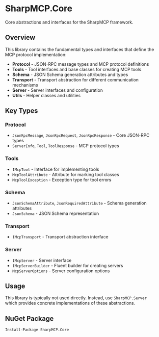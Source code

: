 # SharpMCP.Core

Core abstractions and interfaces for the SharpMCP framework.

## Overview

This library contains the fundamental types and interfaces that define the MCP protocol implementation:

- **Protocol** - JSON-RPC message types and MCP protocol definitions
- **Tools** - Tool interfaces and base classes for creating MCP tools
- **Schema** - JSON Schema generation attributes and types
- **Transport** - Transport abstraction for different communication mechanisms
- **Server** - Server interfaces and configuration
- **Utils** - Helper classes and utilities

## Key Types

### Protocol
- `JsonRpcMessage`, `JsonRpcRequest`, `JsonRpcResponse` - Core JSON-RPC types
- `ServerInfo`, `Tool`, `ToolResponse` - MCP protocol types

### Tools
- `IMcpTool` - Interface for implementing tools
- `McpToolAttribute` - Attribute for marking tool classes
- `McpToolException` - Exception type for tool errors

### Schema
- `JsonSchemaAttribute`, `JsonRequiredAttribute` - Schema generation attributes
- `JsonSchema` - JSON Schema representation

### Transport
- `IMcpTransport` - Transport abstraction interface

### Server
- `IMcpServer` - Server interface
- `IMcpServerBuilder` - Fluent builder for creating servers
- `McpServerOptions` - Server configuration options

## Usage

This library is typically not used directly. Instead, use `SharpMCP.Server` which provides concrete implementations of these abstractions.

## NuGet Package

```
Install-Package SharpMCP.Core
```
